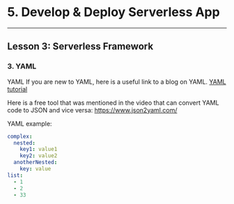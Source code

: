 # 5. Develop & Deploy Serverless App
___

## Lesson 3: Serverless Framework

### 3. YAML



 YAML
If you are new to YAML, here is a useful link to a blog on YAML. [YAML tutorial](https://rollout.io/blog/yaml-tutorial-everything-you-need-get-started/)

Here is a free tool that was mentioned in the video that can convert YAML code to JSON and vice versa: https://www.json2yaml.com/

YAML example:
```yaml
complex:
  nested:
    key1: value1
    key2: value2
  anotherNested:
    key: value
list:
  - 1
  - 2
  - 33
  ```